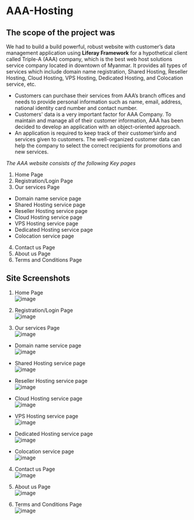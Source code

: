 # AAA-Hosting

## The scope of the project was
We had to build a build powerful, robust website with customer’s data management application using **Liferay Framework** for a hypothetical client called Triple-A (AAA) company, which is the best web host solutions service company located in downtown of Myanmar. It provides all types of services which include domain name registration, Shared Hosting, Reseller Hosting, Cloud Hosting, VPS Hosting, Dedicated Hosting, and Colocation service, etc.

* Customers can purchase their services from AAA’s branch offices and needs to provide personal information such as name, email, address, national identity card number and contact number.
* Customers' data is a very important factor for AAA Company. To maintain and manage all of their customer information, AAA has been decided to develop an application with an object-oriented approach.
* An application is required to keep track of their customer’sinfo and services given to customers. The well-organized customer data can help the company to select the correct recipients for promotions and new services.

_The AAA website consists of the following Key pages_
1. Home Page
2. Registration/Login Page
3. Our services Page
  * Domain name service page
  * Shared Hosting service page
  * Reseller Hosting service page
  * Cloud Hosting service page
  * VPS Hosting service page
  * Dedicated Hosting service page
  * Colocation service page
4. Contact us Page
5. About us Page
6. Terms and Conditions Page

## Site Screenshots
1. Home Page
<br/>![image](https://user-images.githubusercontent.com/54996922/134720119-a3585a39-f58b-4b46-9677-270ba326f50c.png)

2. Registration/Login Page
<br/>![image](https://user-images.githubusercontent.com/54996922/134720681-b751985b-8c0c-44e6-a7df-10346701943f.png)

3. Our services Page
<br/>![image](https://user-images.githubusercontent.com/54996922/134720764-f3895262-24f0-440e-b7cf-53b591af1328.png)

  * Domain name service page
  <br/>![image](https://user-images.githubusercontent.com/54996922/134720785-48bc5916-8a78-4fb5-8813-8f5b8b79ee39.png)

  * Shared Hosting service page
  <br/>![image](https://user-images.githubusercontent.com/54996922/134720793-e0e90cf3-f053-45a3-a153-62577ea2f65c.png)

  * Reseller Hosting service page
  <br/>![image](https://user-images.githubusercontent.com/54996922/134720812-c405f06b-bd62-4f17-a26d-8e9c5c5a18f2.png)

  * Cloud Hosting service page
  <br/>![image](https://user-images.githubusercontent.com/54996922/134720825-127d8e3e-edb8-46f0-98c4-991167917853.png)

  * VPS Hosting service page
  <br/>![image](https://user-images.githubusercontent.com/54996922/134720839-77d824b9-d76c-427e-903a-9396cf65ad5c.png)

  * Dedicated Hosting service page
  <br/>![image](https://user-images.githubusercontent.com/54996922/134720866-3fd38e7a-8135-4340-bb57-e9778284f5eb.png)

  * Colocation service page
  <br/>![image](https://user-images.githubusercontent.com/54996922/134720879-16b305ca-f298-4976-9889-0e458d3afa36.png)

4. Contact us Page
<br/>![image](https://user-images.githubusercontent.com/54996922/134720276-7687b3f7-94e5-4ce9-b9bd-f8ab08bf44d3.png)

5. About us Page
<br/>![image](https://user-images.githubusercontent.com/54996922/134720258-5addc5ef-4c03-4940-87cb-1c625e82f18a.png)

6. Terms and Conditions Page
<br/>![image](https://user-images.githubusercontent.com/54996922/134720709-6f7862cb-617d-4109-bab5-974812eb25df.png)
